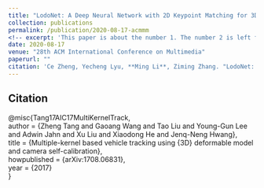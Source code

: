 ```yaml
---
title: "LodoNet: A Deep Neural Network with 2D Keypoint Matching for 3D LiDAR Odometry Estimation"
collection: publications
permalink: /publication/2020-08-17-acmmm
<!-- excerpt: 'This paper is about the number 1. The number 2 is left for future work.' -->
date: 2020-08-17
venue: "28th ACM International Conference on Multimedia"
paperurl: ""
citation: 'Ce Zheng, Yecheng Lyu, **Ming Li**, Ziming Zhang. "LodoNet: A Deep Neural Network with 2D Keypoint Matching for 3D LiDAR Odometry Estimation". <i>28th ACM International Conference on Multimedia</i>. 2020.'
---
```


## Citation
@misc{Tang17AIC17MultiKernelTrack,  
author = {Zheng Tang and Gaoang Wang and Tao Liu and Young-Gun Lee and Adwin Jahn and Xu Liu and Xiaodong He and Jenq-Neng Hwang},  
title = {Multiple-kernel based vehicle tracking using {3D} deformable model and camera self-calibration},  
howpublished = {arXiv:1708.06831},  
year = {2017}  
}
